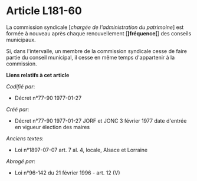 # Article L181-60

La commission syndicale [*chargée de l'administration du patrimoine*] est formée à nouveau après chaque renouvellement
[**]fréquence[**] des conseils municipaux. 

Si, dans l'intervalle, un membre de la commission syndicale cesse de faire partie du conseil municipal, il cesse en même
temps d'appartenir à la commission.

**Liens relatifs à cet article**

_Codifié par_:

  - Décret n°77-90 1977-01-27

_Créé par_:

  - Décret n°77-90 1977-01-27 JORF et JONC 3 février 1977 date d'entrée en vigueur élection des maires

_Anciens textes_:

  - Loi n°1897-07-07 art. 7 al. 4, locale, Alsace et Lorraine

_Abrogé par_:

  - Loi n°96-142 du 21 février 1996 - art. 12 (V)
